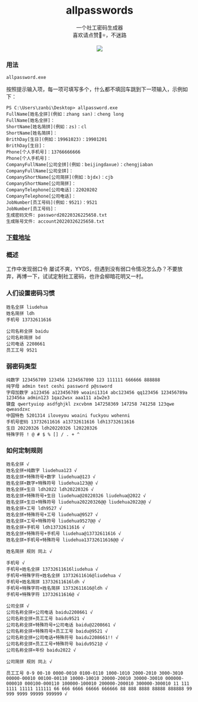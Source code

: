<h1 align="center">allpasswords</h1>
<p align="center">一个社工密码生成器<br/>喜欢请点赞🌟⭐，不迷路</p>

<p align="center"><img src="https://github.com/zan8in/allpasswords/blob/main/screen.png"/></p>

### 用法

```shell
allpassword.exe
```

按照提示输入项，每一项可填写多个，什么都不填回车跳到下一项输入，示例如下：

```shell
PS C:\Users\zanbi\Desktop> allpassword.exe
FullName[姓名全拼](例如：zhang san)：cheng long
FullName[姓名全拼]：  
ShortName[姓名简拼](例如：zs)：cl
ShortName[姓名简拼]：
BrithDay[生日](例如：19961023)：19901201
BrithDay[生日]：
Phone[个人手机号]：13766666666
Phone[个人手机号]：
CompanyFullName[公司全拼](例如：beijingdaxue)：chengjiaban
CompanyFullName[公司全拼]：
CompanyShortName[公司简拼](例如：bjdx)：cjb
CompanyShortName[公司简拼]：
CompanyTelephone[公司电话]：22020202
CompanyTelephone[公司电话]：
JobNumber[员工号码](例如：9521)：9521
JobNumber[员工号码]：
生成密码文件: password20220326225658.txt
生成账号文件: account20220326225658.txt
```

### [下载地址](https://github.com/zan8in/allpasswords/releases/tag/v0.1.0)

### 概述

工作中发现弱口令 屡试不爽，YYDS，但遇到没有弱口令情况怎么办？不要放弃，再博一下，试试定制社工密码，也许会柳暗花明又一村。

### 人们设置密码习惯

```
姓名全拼 liudehua
姓名简拼 ldh
手机号 13732611616

公司名称全拼 baidu
公司名称简拼 bd
公司电话 2208661
员工工号 9521
```

### 弱密码类型

```
纯数字 123456789 123456 1234567890 123 111111 666666 888888
纯字母 admin test ceshi password p@ssword
字母加数字 a123456 a123456789 woaini1314 abc123456 qq123456 123456789a 123456a admin123 1qaz2wsx aaa111 a1w2e3
键盘 qwertyuiop asdfghjkl zxcvbnm 147258369 147258 741258 123qwe qweasdzxc
中国特色 5201314 iloveyou woaini fuckyou wohenni
手机号密码 13732611616 a13732611616 ldh13732611616
生日 20220326 ldh20220326 l20220326
特殊字符 ! @ # $ % [] / . + ^
```

### 如何定制规则

```
姓名全拼 √
姓名全拼+纯数字 liudehua123 √
姓名全拼+特殊符号+数字 liudehua@123 √
姓名全拼+数字+特殊符号 liudehua123@@ √
姓名全拼+生日 ldh2022 ldh20220326 √
姓名全拼+特殊符号+生日 liudehua@20220326 liudehua@2022 √
姓名全拼+生日+特殊符号 liudehua20220326@@ liudehua2022@@ √
姓名全拼+工号 ldh9527 √
姓名全拼+特殊符号+工号 liudehua@9527 √
姓名全拼+工号+特殊符号 liudehua9527@@ √
姓名全拼+手机号 ldh13732611616 √
姓名全拼+特殊符号+手机号 liudehua@13732611616 √
姓名全拼+手机号+特殊符号 liudehua13732611616@@ √

姓名简拼 规则 同上 √

手机号 √
手机号+姓名全拼 13732611616liudehua √
手机号+特殊字符+姓名全拼 13732611616@liudehua √
手机号+姓名简拼 13732611616ldh √
手机号+特殊字符+姓名简拼 13732611616@ldh √
手机号+特殊字符 13732611616@ √

公司全拼 √
公司名称全拼+公司电话 baidu2208661 √
公司名称全拼+员工工号 baidu9521 √
公司名称全拼+特殊符号+公司电话 baidu@2208661 √
公司名称全拼+特殊符号+员工工号 baidu@9521 √
公司名称全拼+公司电话+特殊符号 baidu2208661!! √
公司名称全拼+员工工号+特殊符号 baidu9521@ √
公司名称全拼+年份 baidu2022 √

公司简拼 规则 同上 √

员工工号 0-9 00-10 0000-0010 0100-0110 1000-1010 2000-2010 3000-3010 00000-00010 00100-00110 10000-10010 20000-20010 30000-30010 000000-000010 000100-000110 100000-100010 200000-200010 300000-300010 11 111 1111 11111 111111 66 666 6666 66666 666666 88 888 8888 88888 888888 99 999 9999 99999 999999 √
```

